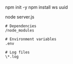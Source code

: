 <!-- init -->

npm init -y
npm install ws uuid

<!-- run -->

node server.js

<!-- .gitignore -->

```gitignore
# Dependencies
/node_modules

# Environment variables
.env

# Log files
\*.log
```

